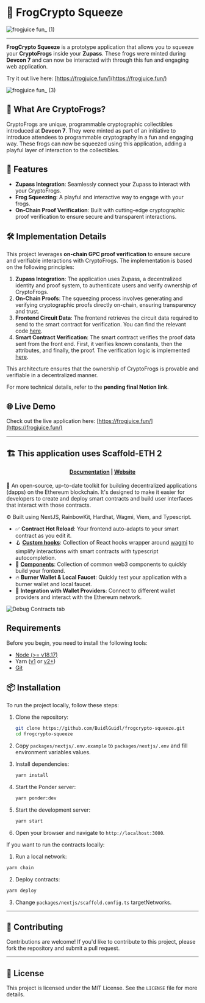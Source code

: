 # 🐸 FrogCrypto Squeeze

![frogjuice fun_ (1)](https://github.com/user-attachments/assets/3c1780a3-5518-4aad-b1e6-3dcc95274a46)

---

**FrogCrypto Squeeze** is a prototype application that allows you to squeeze your **CryptoFrogs** inside your **Zupass**. These frogs were minted during **Devcon 7** and can now be interacted with through this fun and engaging web application.

Try it out live here: [https://frogjuice.fun/](https://frogjuice.fun/)

![frogjuice fun_ (3)](https://github.com/user-attachments/assets/5c2b8bbe-2498-4b29-92ac-ed5330b8ff73)



## 🐸 What Are CryptoFrogs?

CryptoFrogs are unique, programmable cryptographic collectibles introduced at **Devcon 7**. They were minted as part of an initiative to introduce attendees to programmable cryptography in a fun and engaging way. These frogs can now be squeezed using this application, adding a playful layer of interaction to the collectibles.

## 🚀 Features

- **Zupass Integration**: Seamlessly connect your Zupass to interact with your CryptoFrogs.
- **Frog Squeezing**: A playful and interactive way to engage with your frogs.
- **On-Chain Proof Verification**: Built with cutting-edge cryptographic proof verification to ensure secure and transparent interactions.


## 🛠️ Implementation Details

This project leverages **on-chain GPC proof verification** to ensure secure and verifiable interactions with CryptoFrogs. The implementation is based on the following principles:

1. **Zupass Integration**: The application uses Zupass, a decentralized identity and proof system, to authenticate users and verify ownership of CryptoFrogs.
2. **On-Chain Proofs**: The squeezing process involves generating and verifying cryptographic proofs directly on-chain, ensuring transparency and trust.
2. **Frontend Circuit Data**: The frontend retrieves the circuit data required to send to the smart contract for verification. You can find the relevant code [here](https://github.com/BuidlGuidl/frogcrypto-squeeze/blob/a694e147a8f1d55df270471e1174761a4a52ec7f/packages/nextjs/app/page.tsx#L155).
3. **Smart Contract Verification**: The smart contract verifies the proof data sent from the front end. First, it verifies known constants, then the attributes, and finally, the proof. The verification logic is implemented [here](https://github.com/BuidlGuidl/frogcrypto-squeeze/blob/main/packages/hardhat/contracts/FrogCryptoSqueeze.sol#L84).

This architecture ensures that the ownership of CryptoFrogs is provable and verifiable in a decentralized manner.

For more technical details, refer to the **pending final Notion link**.


## 🌐 Live Demo

Check out the live application here: [https://frogjuice.fun/](https://frogjuice.fun/)

---

## 🏗 This application uses Scaffold-ETH 2

<h4 align="center">
  <a href="https://docs.scaffoldeth.io">Documentation</a> |
  <a href="https://scaffoldeth.io">Website</a>
</h4>

🧪 An open-source, up-to-date toolkit for building decentralized applications (dapps) on the Ethereum blockchain. It's designed to make it easier for developers to create and deploy smart contracts and build user interfaces that interact with those contracts.

⚙️ Built using NextJS, RainbowKit, Hardhat, Wagmi, Viem, and Typescript.

- ✅ **Contract Hot Reload**: Your frontend auto-adapts to your smart contract as you edit it.
- 🪝 **[Custom hooks](https://docs.scaffoldeth.io/hooks/)**: Collection of React hooks wrapper around [wagmi](https://wagmi.sh/) to simplify interactions with smart contracts with typescript autocompletion.
- 🧱 [**Components**](https://docs.scaffoldeth.io/components/): Collection of common web3 components to quickly build your frontend.
- 🔥 **Burner Wallet & Local Faucet**: Quickly test your application with a burner wallet and local faucet.
- 🔐 **Integration with Wallet Providers**: Connect to different wallet providers and interact with the Ethereum network.

![Debug Contracts tab](https://github.com/scaffold-eth/scaffold-eth-2/assets/55535804/b237af0c-5027-4849-a5c1-2e31495cccb1)

## Requirements

Before you begin, you need to install the following tools:

- [Node (>= v18.17)](https://nodejs.org/en/download/)
- Yarn ([v1](https://classic.yarnpkg.com/en/docs/install/) or [v2+](https://yarnpkg.com/getting-started/install))
- [Git](https://git-scm.com/downloads)

## 📦 Installation

To run the project locally, follow these steps:

1. Clone the repository:
   ```bash
   git clone https://github.com/BuidlGuidl/frogcrypto-squeeze.git
   cd frogcrypto-squeeze
   ```

2. Copy `packages/nextjs/.env.example` to `packages/nextjs/.env` and fill environment variables values.

3. Install dependencies:
   ```bash
   yarn install
   ```

4. Start the Ponder server:
   ```bash
   yarn ponder:dev
   ```

5. Start the development server:
   ```bash
   yarn start
   ```

6. Open your browser and navigate to `http://localhost:3000`.

If you want to run the contracts locally:

1. Run a local network:

```bash
yarn chain
```

2. Deploy contracts:

```bash
yarn deploy
```

3. Change `packages/nextjs/scaffold.config.ts` targetNetworks.

---

## 🤝 Contributing

Contributions are welcome! If you'd like to contribute to this project, please fork the repository and submit a pull request.

---

## 📜 License

This project is licensed under the MIT License. See the `LICENSE` file for more details.
